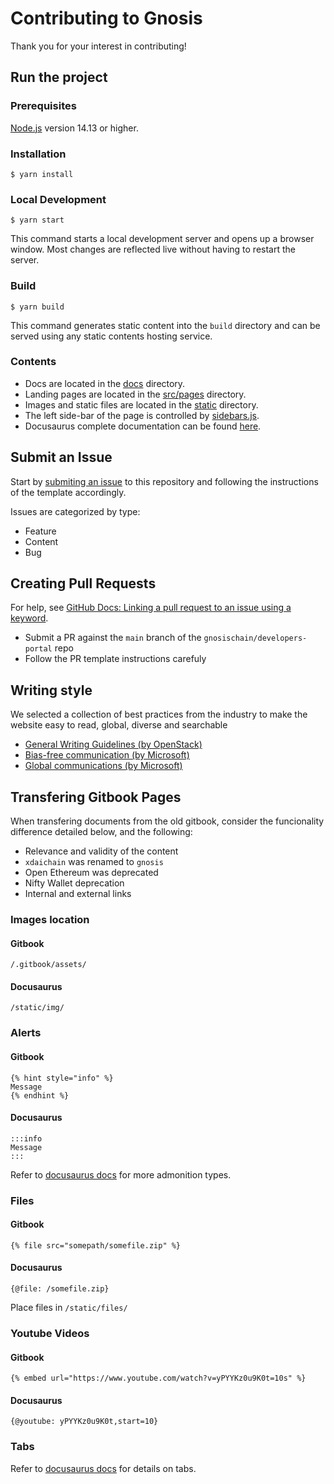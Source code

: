 # Contributing to Gnosis
Thank you for your interest in contributing!

## Run the project

### Prerequisites

[Node.js](https://nodejs.org/en/download/) version 14.13 or higher.  

### Installation

```
$ yarn install
```

### Local Development

```
$ yarn start
```

This command starts a local development server and opens up a browser window. Most changes are reflected live without having to restart the server.

### Build

```
$ yarn build
```

This command generates static content into the `build` directory and can be served using any static contents hosting service.

### Contents
* Docs are located in the [docs](docs) directory.
* Landing pages are located in the [src/pages](src/pages) directory.
* Images and static files are located in the [static](static) directory.
* The left side-bar of the page is controlled by [sidebars.js](sidebars.js).
* Docusaurus complete documentation can be found [here](https://docusaurus.io/docs).

## Submit an Issue

Start by [submiting an issue](issues/new/choose) to this repository and following the instructions of the template accordingly.

Issues are categorized by type:

- Feature
- Content
- Bug

## Creating Pull Requests

For help, see [GitHub Docs: Linking a pull request to an issue using a keyword](https://docs.github.com/en/free-pro-team@latest/github/managing-your-work-on-github/linking-a-pull-request-to-an-issue#linking-a-pull-request-to-an-issue-using-a-keyword).

- Submit a PR against the `main` branch of the `gnosischain/developers-portal` repo
- Follow the PR template instructions carefuly

## Writing style

We selected a collection of best practices from the industry to make the website easy to read, global, diverse and searchable

- [General Writing Guidelines (by OpenStack)](https://docs.openstack.org/doc-contrib-guide/writing-style/general-writing-guidelines.html)
- [Bias-free communication (by Microsoft)](https://docs.microsoft.com/en-us/style-guide/bias-free-communication)
- [Global communications (by Microsoft)](https://docs.microsoft.com/en-us/style-guide/global-communications/)

## Transfering Gitbook Pages

When transfering documents from the old gitbook, consider the funcionality difference detailed below, and the following:

- Relevance and validity of the content
- ```xdaichain``` was renamed to ```gnosis```
- Open Ethereum was deprecated
- Nifty Wallet deprecation
- Internal and external links

### Images location

#### Gitbook

```
/.gitbook/assets/
```

#### Docusaurus

```
/static/img/
```

### Alerts

#### Gitbook

```
{% hint style="info" %}
Message
{% endhint %}
```

#### Docusaurus

```
:::info
Message
:::
```
Refer to [docusaurus docs](https://docusaurus.io/docs/next/markdown-features/admonitions) for more admonition types.

### Files

#### Gitbook

```
{% file src="somepath/somefile.zip" %}
```

#### Docusaurus

```
{@file: /somefile.zip}
```
Place files in ```/static/files/```

### Youtube Videos

#### Gitbook

```
{% embed url="https://www.youtube.com/watch?v=yPYYKz0u9K0t=10s" %}
```

#### Docusaurus

```
{@youtube: yPYYKz0u9K0t,start=10}
```

### Tabs

Refer to [docusaurus docs](https://docusaurus.io/docs/next/markdown-features/tabs) for details on tabs.